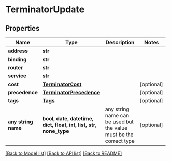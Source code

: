 # TerminatorUpdate


## Properties
Name | Type | Description | Notes
------------ | ------------- | ------------- | -------------
**address** | **str** |  | 
**binding** | **str** |  | 
**router** | **str** |  | 
**service** | **str** |  | 
**cost** | [**TerminatorCost**](TerminatorCost.md) |  | [optional] 
**precedence** | [**TerminatorPrecedence**](TerminatorPrecedence.md) |  | [optional] 
**tags** | [**Tags**](Tags.md) |  | [optional] 
**any string name** | **bool, date, datetime, dict, float, int, list, str, none_type** | any string name can be used but the value must be the correct type | [optional]

[[Back to Model list]](../README.md#documentation-for-models) [[Back to API list]](../README.md#documentation-for-api-endpoints) [[Back to README]](../README.md)



